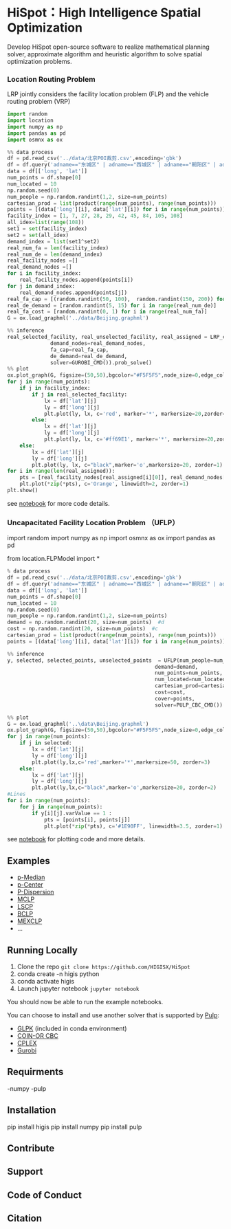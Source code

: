 # HiSpot：High Intelligence Spatial Optimization 
Develop HiSpot open-source software to realize mathematical planning solver, approximate algorithm and heuristic algorithm to solve spatial optimization problems.

### Location Routing Problem
LRP jointly considers the facility location problem (FLP) and the vehicle routing problem (VRP)

```python
import random
import location
import numpy as np
import pandas as pd
import osmnx as ox

%% data process
df = pd.read_csv('../data/北京POI裁剪.csv',encoding='gbk')
df = df.query('adname=="东城区" | adname=="西城区" | adname=="朝阳区" | adname=="海淀区"').reset_index(drop=True)
data = df[['long', 'lat']]
num_points = df.shape[0]
num_located = 10
np.random.seed(0)
num_people = np.random.randint(1,2, size=num_points)
cartesian_prod = list(product(range(num_points), range(num_points)))
points = [(data['long'][i], data['lat'][i]) for i in range(num_points)]
facility_index = [1, 7, 27, 28, 29, 42, 45, 84, 105, 108]
all_idex=list(range(108))
set1 = set(facility_index)
set2 = set(all_idex)
demand_index = list(set1^set2)
real_num_fa = len(facility_index)
real_num_de = len(demand_index)
real_facility_nodes =[]
real_demand_nodes =[]
for i in facility_index:
    real_facility_nodes.append(points[i])
for j in demand_index:
    real_demand_nodes.append(points[j])
real_fa_cap = [(random.randint(50, 100),  random.randint(150, 200)) for i in range(real_num_fa)]
real_de_demand = [random.randint(5, 15) for i in range(real_num_de)]
real_fa_cost = [random.randint(0, 1) for i in range(real_num_fa)]
G = ox.load_graphml('../data/Beijing.graphml')

%% inference
real_selected_facility, real_unselected_facility, real_assigned = LRP_cap(facility_nodes=real_facility_nodes,
              demand_nodes=real_demand_nodes,
              fa_cap=real_fa_cap,
              de_demand=real_de_demand,
              solver=GUROBI_CMD()).prob_solve()
%% plot
ox.plot_graph(G, figsize=(50,50),bgcolor="#F5F5F5",node_size=0,edge_color = "#A4BE7B", show=False, close=False)
for j in range(num_points):
    if j in facility_index:
        if j in real_selected_facility:
            lx = df['lat'][j]
            ly = df['long'][j]
            plt.plot(ly, lx, c='red', marker='*', markersize=20,zorder=3)
        else:
            lx = df['lat'][j]
            ly = df['long'][j]
            plt.plot(ly, lx, c='#ff69E1', marker='*', markersize=20,zorder=2)
    else:
        lx = df['lat'][j]
        ly = df['long'][j]
        plt.plot(ly, lx, c="black",marker='o',markersize=20, zorder=1)
for i in range(len(real_assigned)):
    pts = [real_facility_nodes[real_assigned[i][0]], real_demand_nodes[real_assigned[i][1]]]
    plt.plot(*zip(*pts), c='Orange', linewidth=2, zorder=1)
plt.show()
```
see [notebook](https://github.com/HIGISX/HiSpot/blob/main/notebook/LRP-cap.ipynb) for more code details.

### Uncapacitated Facility Location Problem （UFLP）
import random
import numpy as np
import osmnx as ox
import pandas as pd

from location.FLPModel import *

```python
% data process
df = pd.read_csv('../data/北京POI裁剪.csv',encoding='gbk')
df = df.query('adname=="东城区" | adname=="西城区" | adname=="朝阳区" | adname=="海淀区"').reset_index(drop=True)
data = df[['long', 'lat']]
num_points = df.shape[0]
num_located = 10
np.random.seed(0)
num_people = np.random.randint(1,2, size=num_points)
demand = np.random.randint(20, size=num_points)  #d
cost = np.random.randint(20, size=num_points)  #c
cartesian_prod = list(product(range(num_points), range(num_points)))
points = [(data['long'][i], data['lat'][i]) for i in range(num_points)]

%% inference 
y, selected, selected_points, unselected_points  = UFLP(num_people=num_people,
                                                demand=demand,
                                                num_points=num_points,
                                                num_located=num_located,
                                                cartesian_prod=cartesian_prod,
                                                cost=cost,
                                                cover=points,
                                                solver=PULP_CBC_CMD()).prob_solve()

%% plot
G = ox.load_graphml('..\data\Beijing.graphml')
ox.plot_graph(G, figsize=(50,50),bgcolor="#F5F5F5",node_size=0,edge_color = "#A4BE7B", show=False, close=False)
for j in range(num_points):
    if j in selected:
        lx = df['lat'][j]
        ly = df['long'][j]
        plt.plot(ly,lx,c='red',marker='*',markersize=50, zorder=3)
    else:
        lx = df['lat'][j]
        ly = df['long'][j]
        plt.plot(ly,lx,c="black",marker='o',markersize=20, zorder=2)
#Lines
for i in range(num_points):
    for j in range(num_points):
        if y[i][j].varValue == 1 :
            pts = [points[i], points[j]]
            plt.plot(*zip(*pts), c='#1E90FF', linewidth=3.5, zorder=1)
```
see [notebook](https://github.com/HIGISX/HiSpot/blob/main/notebook/UFLP.ipynb) for plotting code and more details.


## Examples
- [p-Median](https://github.com/HIGISX/HiSpot/blob/main/notebook/pMedian.ipynb)
- [p-Center](https://github.com/HIGISX/HiSpot/blob/main/notebook/pCenter.ipynb)
- [P-Dispersion](https://github.com/HIGISX/HiSpot/blob/main/notebook/pDispersion.ipynb)
- [MCLP](https://github.com/HIGISX/HiSpot/blob/main/notebook/MCLP.ipynb)
- [LSCP](https://github.com/HIGISX/HiSpot/blob/main/notebook/LSCP.ipynb)
- [BCLP](https://github.com/HIGISX/HiSpot/blob/main/notebook/BCLP.ipynb)
- [MEXCLP](https://github.com/HIGISX/HiSpot/blob/main/notebook/MEXCLP.ipynb)
- ...


## Running Locally
1. Clone the repo `git clone https://github.com/HIGISX/HiSpot`
2. conda create -n higis python
3. conda activate higis
4. Launch jupyter notebook `jupyter notebook`

You should now be able to run the example notebooks.

You can choose to install and use another solver that is supported by [Pulp](https://github.com/coin-or/pulp):
- [GLPK](https://www.gnu.org/software/glpk/) (included in conda environment)
- [COIN-OR CBC](https://github.com/coin-or/Cbc)
- [CPLEX](https://www.ibm.com/analytics/cplex-optimizer)
- [Gurobi](https://www.gurobi.com/)

## Requirments
-numpy
-pulp

## Installation
pip install higis
pip install numpy
pip install pulp

## Contribute

## Support 

## Code of Conduct

## Citation 


